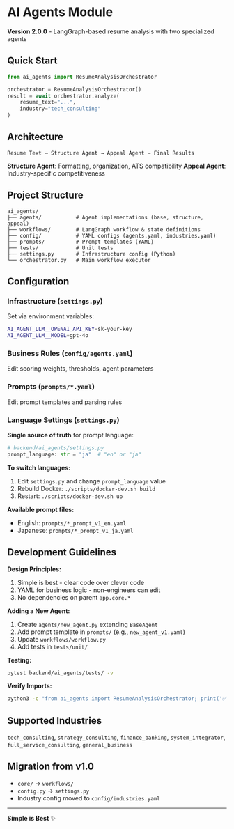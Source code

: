 # AI Agents Module

**Version 2.0.0** - LangGraph-based resume analysis with two specialized agents

## Quick Start

```python
from ai_agents import ResumeAnalysisOrchestrator

orchestrator = ResumeAnalysisOrchestrator()
result = await orchestrator.analyze(
    resume_text="...",
    industry="tech_consulting"
)
```

## Architecture

```
Resume Text → Structure Agent → Appeal Agent → Final Results
```

**Structure Agent**: Formatting, organization, ATS compatibility
**Appeal Agent**: Industry-specific competitiveness

## Project Structure

```
ai_agents/
├── agents/           # Agent implementations (base, structure, appeal)
├── workflows/        # LangGraph workflow & state definitions
├── config/           # YAML configs (agents.yaml, industries.yaml)
├── prompts/          # Prompt templates (YAML)
├── tests/            # Unit tests
├── settings.py       # Infrastructure config (Python)
└── orchestrator.py   # Main workflow executor
```

## Configuration

### Infrastructure (`settings.py`)
Set via environment variables:
```bash
AI_AGENT_LLM__OPENAI_API_KEY=sk-your-key
AI_AGENT_LLM__MODEL=gpt-4o
```

### Business Rules (`config/agents.yaml`)
Edit scoring weights, thresholds, agent parameters

### Prompts (`prompts/*.yaml`)
Edit prompt templates and parsing rules

### Language Settings (`settings.py`)

**Single source of truth** for prompt language:

```python
# backend/ai_agents/settings.py
prompt_language: str = "ja"  # "en" or "ja"
```

**To switch languages:**
1. Edit `settings.py` and change `prompt_language` value
2. Rebuild Docker: `./scripts/docker-dev.sh build`
3. Restart: `./scripts/docker-dev.sh up`

**Available prompt files:**
- English: `prompts/*_prompt_v1_en.yaml`
- Japanese: `prompts/*_prompt_v1_ja.yaml`

## Development Guidelines

**Design Principles:**
1. Simple is best - clear code over clever code
2. YAML for business logic - non-engineers can edit
3. No dependencies on parent `app.core.*`

**Adding a New Agent:**
1. Create `agents/new_agent.py` extending `BaseAgent`
2. Add prompt template in `prompts/` (e.g., `new_agent_v1.yaml`)
3. Update `workflows/workflow.py`
4. Add tests in `tests/unit/`

**Testing:**
```bash
pytest backend/ai_agents/tests/ -v
```

**Verify Imports:**
```bash
python3 -c "from ai_agents import ResumeAnalysisOrchestrator; print('✅ OK')"
```

## Supported Industries

`tech_consulting`, `strategy_consulting`, `finance_banking`, `system_integrator`, `full_service_consulting`, `general_business`

## Migration from v1.0

- `core/` → `workflows/`
- `config.py` → `settings.py`
- Industry config moved to `config/industries.yaml`

---

**Simple is Best** ✨
